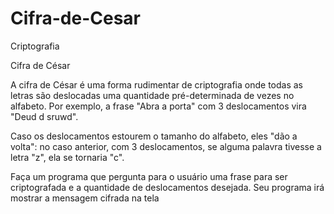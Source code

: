 # Cifra-de-Cesar
Criptografia

Cifra de César

A cifra de César é uma forma rudimentar de criptografia onde todas as letras são deslocadas uma quantidade pré-determinada de vezes no alfabeto. Por exemplo, a frase "Abra a porta" com 3 deslocamentos vira "Deud d sruwd".

Caso os deslocamentos estourem o tamanho do alfabeto, eles "dão a volta": no caso anterior, com 3 deslocamentos, se alguma palavra tivesse a letra "z", ela se tornaria "c".

Faça um programa que pergunta para o usuário uma frase para ser criptografada e a quantidade de deslocamentos desejada. Seu programa irá mostrar a mensagem cifrada na tela
